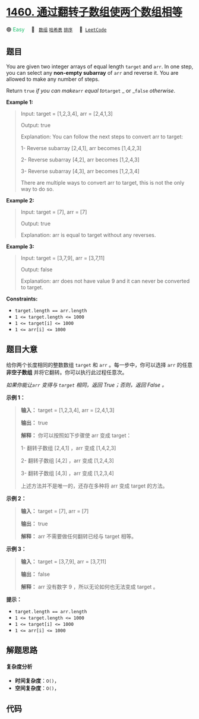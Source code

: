 # [1460. 通过翻转子数组使两个数组相等](https://leetcode.com/problems/make-two-arrays-equal-by-reversing-subarrays)

🟢 <font color=#15bd66>Easy</font>&emsp; 🔖&ensp; [`数组`](/leetcode-js/outline/tag/array.md) [`哈希表`](/leetcode-js/outline/tag/hash-table.md) [`排序`](/leetcode-js/outline/tag/sorting.md)&emsp; 🔗&ensp;[`LeetCode`](https://leetcode.com/problems/make-two-arrays-equal-by-reversing-subarrays)

## 题目

You are given two integer arrays of equal length `target` and `arr`. In one
step, you can select any **non-empty subarray** of `arr` and reverse it. You
are allowed to make any number of steps.

Return `true` _if you can make_`arr` _equal to_`target` _  or _`false`
_otherwise_.



**Example 1:**

> Input: target = [1,2,3,4], arr = [2,4,1,3]
> 
> Output: true
> 
> Explanation: You can follow the next steps to convert arr to target:
> 
> 1- Reverse subarray [2,4,1], arr becomes [1,4,2,3]
> 
> 2- Reverse subarray [4,2], arr becomes [1,2,4,3]
> 
> 3- Reverse subarray [4,3], arr becomes [1,2,3,4]
> 
> There are multiple ways to convert arr to target, this is not the only way to do so.

**Example 2:**

> Input: target = [7], arr = [7]
> 
> Output: true
> 
> Explanation: arr is equal to target without any reverses.

**Example 3:**

> Input: target = [3,7,9], arr = [3,7,11]
> 
> Output: false
> 
> Explanation: arr does not have value 9 and it can never be converted to target.

**Constraints:**

  * `target.length == arr.length`
  * `1 <= target.length <= 1000`
  * `1 <= target[i] <= 1000`
  * `1 <= arr[i] <= 1000`


## 题目大意

给你两个长度相同的整数数组 `target` 和 `arr` 。每一步中，你可以选择 `arr` 的任意 **非空子数组**
并将它翻转。你可以执行此过程任意次。

_如果你能让`arr` 变得与 `target` 相同，返回 True；否则，返回 False 。_



**示例 1：**

> 
> 
> 
> 
> 
> **输入：** target = [1,2,3,4], arr = [2,4,1,3]
> 
> **输出：** true
> 
> **解释：** 你可以按照如下步骤使 arr 变成 target：
> 
> 1- 翻转子数组 [2,4,1] ，arr 变成 [1,4,2,3]
> 
> 2- 翻转子数组 [4,2] ，arr 变成 [1,2,4,3]
> 
> 3- 翻转子数组 [4,3] ，arr 变成 [1,2,3,4]
> 
> 上述方法并不是唯一的，还存在多种将 arr 变成 target 的方法。
> 
> 

**示例 2：**

> 
> 
> 
> 
> 
> **输入：** target = [7], arr = [7]
> 
> **输出：** true
> 
> **解释：** arr 不需要做任何翻转已经与 target 相等。
> 
> 

**示例 3：**

> 
> 
> 
> 
> 
> **输入：** target = [3,7,9], arr = [3,7,11]
> 
> **输出：** false
> 
> **解释：** arr 没有数字 9 ，所以无论如何也无法变成 target 。
> 
> 



**提示：**

  * `target.length == arr.length`
  * `1 <= target.length <= 1000`
  * `1 <= target[i] <= 1000`
  * `1 <= arr[i] <= 1000`


## 解题思路

#### 复杂度分析

- **时间复杂度**：`O()`，
- **空间复杂度**：`O()`，

## 代码

```javascript

```